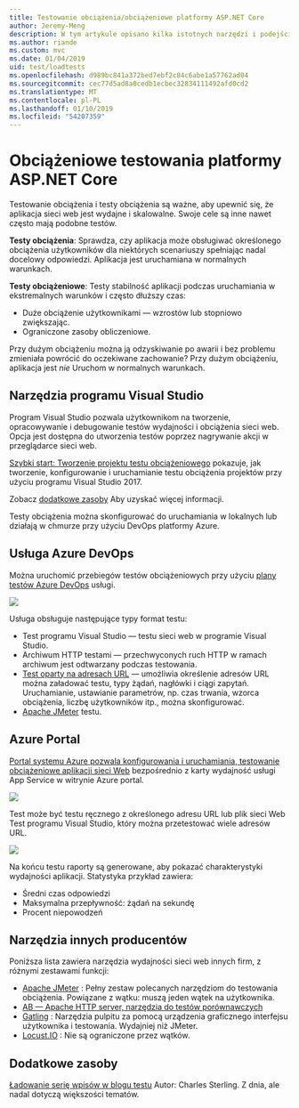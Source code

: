 ```yaml
---
title: Testowanie obciążenia/obciążeniowe platformy ASP.NET Core
author: Jeremy-Meng
description: W tym artykule opisano kilka istotnych narzędzi i podejścia do testowania obciążenia i aplikacje platformy ASP.NET Core testowanie obciążeniowe.
ms.author: riande
ms.custom: mvc
ms.date: 01/04/2019
uid: test/loadtests
ms.openlocfilehash: d989bc841a372bed7ebf2c84c6abe1a57762ad04
ms.sourcegitcommit: cec77d5ad8a0cedb1ecbec32834111492afd0cd2
ms.translationtype: MT
ms.contentlocale: pl-PL
ms.lasthandoff: 01/10/2019
ms.locfileid: "54207359"
---
```

# <a name="load-and-stress-testing-aspnet-core"></a>Obciążeniowe testowania platformy ASP.NET Core

Testowanie obciążenia i testy obciążenia są ważne, aby upewnić się, że aplikacja sieci web jest wydajne i skalowalne. Swoje cele są inne nawet często mają podobne testów.

**Testy obciążenia**: Sprawdza, czy aplikacja może obsługiwać określonego obciążenia użytkowników dla niektórych scenariuszy spełniając nadal docelowy odpowiedzi. Aplikacja jest uruchamiana w normalnych warunkach.

**Testy obciążeniowe**: Testy stabilność aplikacji podczas uruchamiania w ekstremalnych warunków i często dłuższy czas:

* Duże obciążenie użytkownikami — wzrostów lub stopniowo zwiększając.
* Ograniczone zasoby obliczeniowe.  

Przy dużym obciążeniu można ją odzyskiwanie po awarii i bez problemu zmieniała powrócić do oczekiwane zachowanie? Przy dużym obciążeniu, aplikacja jest *nie* Uruchom w normalnych warunkach.

## <a name="visual-studio-tools"></a>Narzędzia programu Visual Studio

Program Visual Studio pozwala użytkownikom na tworzenie, opracowywanie i debugowanie testów wydajności i obciążenia sieci web. Opcja jest dostępna do utworzenia testów poprzez nagrywanie akcji w przeglądarce sieci web.

[Szybki start: Tworzenie projektu testu obciążeniowego](/visualstudio/test/quickstart-create-a-load-test-project?view=vs-2017) pokazuje, jak tworzenie, konfigurowanie i uruchamianie testu obciążenia projektów przy użyciu programu Visual Studio 2017.

Zobacz [dodatkowe zasoby](#add) Aby uzyskać więcej informacji.

Testy obciążenia można skonfigurować do uruchamiania w lokalnych lub działają w chmurze przy użyciu DevOps platformy Azure.

## <a name="azure-devops"></a>Usługa Azure DevOps

Można uruchomić przebiegów testów obciążeniowych przy użyciu [plany testów Azure DevOps](/azure/devops/test/load-test/index?view=vsts) usługi.

![](./load-tests/_static/azure-devops-load-test.png)

Usługa obsługuje następujące typy format testu:

- Test programu Visual Studio — testu sieci web w programie Visual Studio.
- Archiwum HTTP testami — przechwyconych ruch HTTP w ramach archiwum jest odtwarzany podczas testowania.
- [Test oparty na adresach URL](/azure/devops/test/load-test/get-started-simple-cloud-load-test?view=vsts) — umożliwia określenie adresów URL można załadować testu, typy żądań, nagłówki i ciągi zapytań. Uruchamianie, ustawianie parametrów, np. czas trwania, wzorca obciążenia, liczbę użytkowników itp., można skonfigurować.
- [Apache JMeter](https://jmeter.apache.org/) testu.

## <a name="azure-portal"></a>Azure Portal

[Portal systemu Azure pozwala konfigurowania i uruchamiania, testowanie obciążeniowe aplikacji sieci Web](/azure/devops/test/load-test/app-service-web-app-performance-test?view=vsts) bezpośrednio z karty wydajność usługi App Service w witrynie Azure portal.

![](./load-tests/_static/azure-appservice-perf-test.png)

Test może być testu ręcznego z określonego adresu URL lub plik sieci Web Test programu Visual Studio, który można przetestować wiele adresów URL.

![](./load-tests/_static/azure-appservice-perf-test-config.png)

Na końcu testu raporty są generowane, aby pokazać charakterystyki wydajności aplikacji. Statystyka przykład zawiera:

- Średni czas odpowiedzi
- Maksymalna przepływność: żądań na sekundę
- Procent niepowodzeń

## <a name="third-party-tools"></a>Narzędzia innych producentów

Poniższa lista zawiera narzędzia wydajności sieci web innych firm, z różnymi zestawami funkcji:

- [Apache JMeter](https://jmeter.apache.org/) : Pełny zestaw polecanych narzędziom do testowania obciążenia. Powiązane z wątku: muszą jeden wątek na użytkownika.
- [AB — Apache HTTP server, narzędzia do testów porównawczych](https://httpd.apache.org/docs/2.4/programs/ab.html)
- [Gatling](https://gatling.io/) : Narzędzia pulpitu za pomocą urządzenia graficznego interfejsu użytkownika i testowania. Wydajniej niż JMeter.
- [Locust.IO](https://locust.io/) : Nie są ograniczone przez wątków.

<a name="add"></a>
## <a name="additional-resources"></a>Dodatkowe zasoby

[Ładowanie serię wpisów w blogu testu](https://blogs.msdn.microsoft.com/charles_sterling/2015/06/01/load-test-series-part-i-creating-web-performance-tests-for-a-load-test/) Autor: Charles Sterling. Z dnia, ale nadal dotyczą większości tematów.
